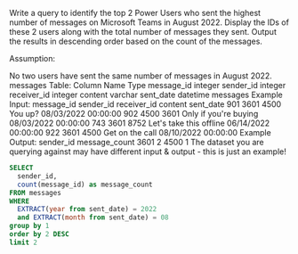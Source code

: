 Write a query to identify the top 2 Power Users who sent the highest number of messages on Microsoft Teams in August 2022. Display the IDs of these 2 users along with the total number of messages they sent. Output the results in descending order based on the count of the messages.

Assumption:

No two users have sent the same number of messages in August 2022.
messages Table:
Column Name	Type
message_id	integer
sender_id	integer
receiver_id	integer
content	varchar
sent_date	datetime
messages Example Input:
message_id	sender_id	receiver_id	content	sent_date
901	3601	4500	You up?	08/03/2022 00:00:00
902	4500	3601	Only if you're buying	08/03/2022 00:00:00
743	3601	8752	Let's take this offline	06/14/2022 00:00:00
922	3601	4500	Get on the call	08/10/2022 00:00:00
Example Output:
sender_id	message_count
3601	2
4500	1
The dataset you are querying against may have different input & output - this is just an example!


```sql
SELECT
  sender_id,
  count(message_id) as message_count
FROM messages
WHERE
  EXTRACT(year from sent_date) = 2022
  and EXTRACT(month from sent_date) = 08
group by 1
order by 2 DESC
limit 2
```